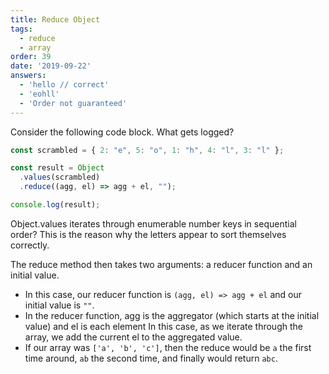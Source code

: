 ```yaml
---
title: Reduce Object
tags:
  - reduce
  - array
order: 39
date: '2019-09-22'
answers:
  - 'hello // correct'
  - 'eohll'
  - 'Order not guaranteed'
---
```


Consider the following code block. What gets logged?

```javascript
const scrambled = { 2: "e", 5: "o", 1: "h", 4: "l", 3: "l" };

const result = Object
  .values(scrambled)
  .reduce((agg, el) => agg + el, "");

console.log(result);
```

<!-- explanation -->

Object.values iterates through enumerable number keys in sequential order? This is the reason why the letters appear to sort themselves correctly.

The reduce method then takes two arguments: a reducer function and an initial value.
- In this case, our reducer function is `(agg, el) => agg + el` and our initial value is `""`. 
- In the reducer function, agg is the aggregator (which starts at the initial value) and el is each element In this case, as we iterate through the array, we add the current el to the aggregated value. 
- If our array was `['a', 'b', 'c']`, then the reduce would be `a` the first time around, `ab` the second time, and finally would return `abc`.
